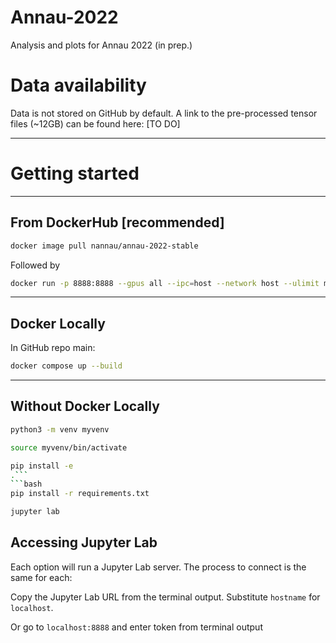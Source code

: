 # Annau-2022
Analysis and plots for Annau 2022 (in prep.)

# Data availability
Data is not stored on GitHub by default. A link to the pre-processed tensor files (~12GB) can be found here: [TO DO]

---

# Getting started

---

## From DockerHub [recommended]

```bash
docker image pull nannau/annau-2022-stable
```

Followed by 

```bash
docker run -p 8888:8888 --gpus all --ipc=host --network host --ulimit memlock=-1 --ulimit stack=67108864 -it -v $(pwd):/workspace/ --rm nannau/annau-2022-stable
```

---

## Docker Locally
In GitHub repo main:

```bash
docker compose up --build
```
---
## Without Docker Locally
```bash
python3 -m venv myvenv
```
```bash
source myvenv/bin/activate
```
```bash
pip install -e 
.```
```bash
pip install -r requirements.txt
```
```bash
jupyter lab
```

## Accessing Jupyter Lab
Each option will run a Jupyter Lab server. The process to connect is the same for each:

Copy the Jupyter Lab URL from the terminal output. Substitute `hostname` for `localhost`. 

Or go to `localhost:8888` and enter token from terminal output

